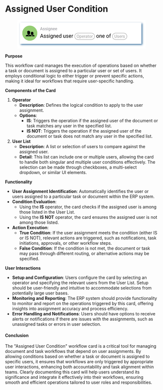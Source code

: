 # Assigned User Condition

<figure><img src="../../../.gitbook/assets/userlmn_5e16e9b23626ec1211c753fec5333513.png" alt=""><figcaption></figcaption></figure>

**Purpose**

This workflow card manages the execution of operations based on whether a task or document is assigned to a particular user or set of users. It employs conditional logic to either trigger or prevent specific actions, making it ideal for workflows that require user-specific handling.

**Components of the Card**

1. **Operator**
   * **Description**: Defines the logical condition to apply to the user assignment.
   * **Options**:
     * **IS**: Triggers the operation if the assigned user of the document or task matches any user in the specified list.
     * **IS NOT**: Triggers the operation if the assigned user of the document or task does not match any user in the specified list.
2. **User List**
   * **Description**: A list or selection of users to compare against the assigned user.
   * **Detail**: This list can include one or multiple users, allowing the card to handle both singular and multiple user conditions effectively. The selection can be made through checkboxes, a multi-select dropdown, or similar UI elements.

**Functionality**

* **User Assignment Identification**: Automatically identifies the user or users assigned to a particular task or document within the ERP system.
* **Condition Evaluation**:
  * Using the **IS** operator, the card checks if the assigned user is among those listed in the User List.
  * Using the **IS NOT** operator, the card ensures the assigned user is not among those listed.
* **Action Execution**:
  * **True Condition**: If the user assignment meets the condition (either IS or IS NOT), relevant actions are triggered, such as notifications, task initiations, approvals, or other workflow steps.
  * **False Condition**: If the condition is not met, the document or task may pass through different routing, or alternative actions may be specified.

**User Interactions**

* **Setup and Configuration**: Users configure the card by selecting an operator and specifying the relevant users from the User List. Setup should be user-friendly and intuitive to accommodate selections from potentially large user bases.
* **Monitoring and Reporting**: The ERP system should provide functionality to monitor and report on the operations triggered by this card, offering insights into assignment accuracy and process efficiency.
* **Error Handling and Notifications**: Users should have options to receive alerts or notifications if there are issues with the assignments, such as unassigned tasks or errors in user selection.

#### Conclusion

The "Assigned User Condition" workflow card is a critical tool for managing document and task workflows that depend on user assignments. By allowing conditions based on whether a task or document is assigned to specific users, it ensures that workflows are only triggered by appropriate user interactions, enhancing both accountability and task alignment within teams. Clearly documenting this card will help users understand its significance and integrate it effectively into their workflows, ensuring smooth and efficient operations tailored to user roles and responsibilities.




